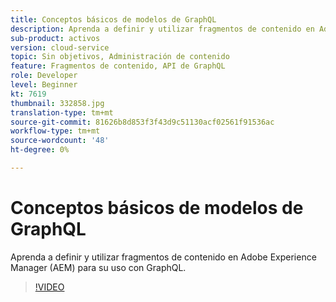 ```yaml
---
title: Conceptos básicos de modelos de GraphQL
description: Aprenda a definir y utilizar fragmentos de contenido en Adobe Experience Manager (AEM) para su uso con GraphQL.
sub-product: activos
version: cloud-service
topic: Sin objetivos, Administración de contenido
feature: Fragmentos de contenido, API de GraphQL
role: Developer
level: Beginner
kt: 7619
thumbnail: 332858.jpg
translation-type: tm+mt
source-git-commit: 81626b8d853f3f43d9c51130acf02561f91536ac
workflow-type: tm+mt
source-wordcount: '48'
ht-degree: 0%

---
```



# Conceptos básicos de modelos de GraphQL

Aprenda a definir y utilizar fragmentos de contenido en Adobe Experience Manager (AEM) para su uso con GraphQL.

>[!VIDEO](https://video.tv.adobe.com/v/332858/?quality=12&learn=on)

